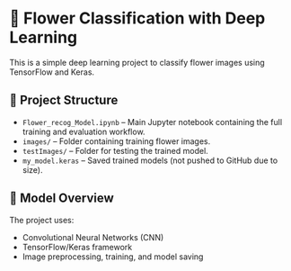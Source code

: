 # 🌸 Flower Classification with Deep Learning

This is a simple deep learning project to classify flower images using TensorFlow and Keras.

## 📁 Project Structure

- `Flower_recog_Model.ipynb` – Main Jupyter notebook containing the full training and evaluation workflow.
- `images/` – Folder containing training flower images.
- `testImages/` – Folder for testing the trained model.
- `my_model.keras` – Saved trained models (not pushed to GitHub due to size).

## 🧠 Model Overview

The project uses:
- Convolutional Neural Networks (CNN)
- TensorFlow/Keras framework
- Image preprocessing, training, and model saving

